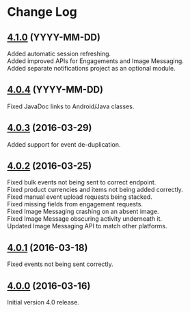 # Change Log

## [4.1.0](https://github.com/deltaDNA/android-sdk/releases/tag/4.1.0) (YYYY-MM-DD)
Added automatic session refreshing.  
Added improved APIs for Engagements and Image Messaging.  
Added separate notifications project as an optional module.

## [4.0.4](https://github.com/deltaDNA/android-sdk/releases/tag/4.0.4) (YYYY-MM-DD)
Fixed JavaDoc links to Android/Java classes.

## [4.0.3](https://github.com/deltaDNA/android-sdk/releases/tag/4.0.3) (2016-03-29)
Added support for event de-duplication.

## [4.0.2](https://github.com/deltaDNA/android-sdk/releases/tag/4.0.2) (2016-03-25)
Fixed bulk events not being sent to correct endpoint.  
Fixed product currencies and items not being added correctly.  
Fixed manual event upload requests being stacked.  
Fixed missing fields from engagement requests.  
Fixed Image Messaging crashing on an absent image.  
Fixed Image Message obscuring activity underneath it.  
Updated Image Messaging API to match other platforms.

## [4.0.1](https://github.com/deltaDNA/android-sdk/releases/tag/4.0.1) (2016-03-18)
Fixed events not being sent correctly.

## [4.0.0](https://github.com/deltaDNA/android-sdk/releases/tag/4.0.0) (2016-03-16)
Initial version 4.0 release.
